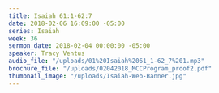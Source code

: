 ```yaml
---
title: Isaiah 61:1-62:7
date: 2018-02-06 16:09:00 -05:00
series: Isaiah
week: 36
sermon_date: 2018-02-04 00:00:00 -05:00
speaker: Tracy Ventus
audio_file: "/uploads/01%20Isaiah%2061_1-62_7%201.mp3"
brochure_file: "/uploads/02042018_MCCProgram_proof2.pdf"
thumbnail_image: "/uploads/Isaiah-Web-Banner.jpg"
---
```


